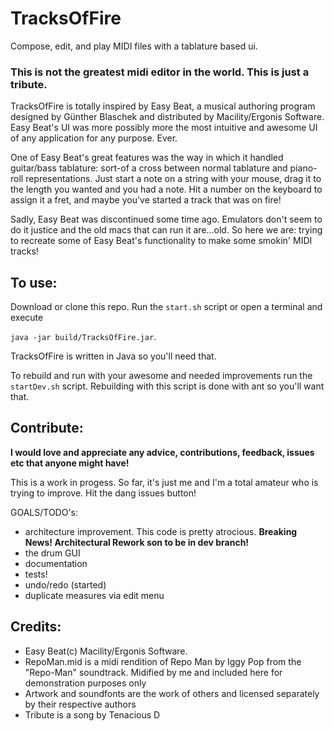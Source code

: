 # TracksOfFire

Compose, edit, and play MIDI files with a tablature based ui.


### This is not the greatest midi editor in the world. This is just a tribute.

TracksOfFire is totally inspired by Easy Beat, a musical authoring program designed by Günther Blaschek and distributed by Macility/Ergonis Software. Easy Beat's UI was more possibly more the most intuitive and awesome UI of any application for any purpose. Ever.

One of Easy Beat's great features was the way in which it handled guitar/bass tablature: sort-of a cross between normal tablature and piano-roll representations. Just start a note on a string with your mouse, drag it to the length you wanted and you had a note. Hit a number on the keyboard to assign it a fret, and maybe you've started a track that was on fire!

Sadly, Easy Beat was discontinued some time ago. Emulators don't seem to do it justice and the old macs that can run it are...old. So here we are: trying to recreate some of Easy Beat's functionality to make some smokin' MIDI tracks!

## To use:
Download or clone this repo. Run the `start.sh` script or open a terminal and execute

`java -jar build/TracksOfFire.jar`.

TracksOfFire is written in Java so you'll need that.

To rebuild and run with your awesome and needed improvements run the `startDev.sh` script. Rebuilding with this script is done with ant so you'll want that.

## Contribute:
**I would love and appreciate any advice, contributions, feedback, issues etc that anyone might have!**

This is a work in progess. So far, it's just me and I'm a total amateur who is trying to improve. Hit the dang issues button!

GOALS/TODO's:
- architecture improvement. This code is pretty atrocious. **Breaking News! Architectural Rework son to be in dev branch!**
- the drum GUI
- documentation
- tests!
- undo/redo (started)
- duplicate measures via edit menu

## Credits:
- Easy Beat(c) Macility/Ergonis Software.
- RepoMan.mid is a midi rendition of Repo Man by Iggy Pop from the "Repo-Man" soundtrack. Midified by me and included here for demonstration purposes only
- Artwork and soundfonts are the work of others and licensed separately by their respective authors
- Tribute is a song by Tenacious D
